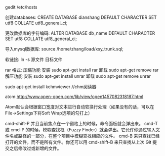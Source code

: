 gedit /etc/hosts

创建databases:
CREATE DATABASE dianshang DEFAULT CHARACTER SET utf8 COLLATE utf8_general_ci;

更改数据库的字符编码:
ALTER DATABASE db_name DEFAULT CHARACTER SET utf8 COLLATE utf8_general_ci;

导入mysql数据库:
source /home/zhang/load/xsy_trunk.sql;

软链接:
ln -s 源文件 目标文件

rar 格式:
压缩功能
安装 sudo apt-get install rar
卸载 sudo apt-get remove rar
解压功能
安装 sudo apt-get install unrar
卸载 sudo apt-get remove unrar

sudo apt-get install kchmviewer  //chm阅读器

atom http://www.open-open.com/lib/view/open1457082318187.html

Atom默认会根据窗口宽度对文本进行自动软换行处理（如果没有的话，可以在File->Settings下将Soft Wrap选项的勾打上）

cmd-shift-P 并且当前焦点在一个窗格上的时候，命令面板就会弹出来。
cmd-T 或 cmd-P 的时候，模糊查找框（Fuzzy Finder）就会弹出。它允许你通过输入文件名或路径的一部分，在整个项目中模糊查找相应的文件。
cmd-B 来只查找已经打开的文件，而不是所有文件。你还可以用 cmd-shift-B 来只查找从上次 Git 提交之后修改过或新增的文件。

